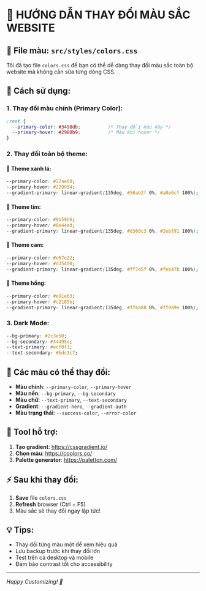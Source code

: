 # 🎨 HƯỚNG DẪN THAY ĐỔI MÀU SẮC WEBSITE

## 📁 File màu: `src/styles/colors.css`

Tôi đã tạo file `colors.css` để bạn có thể dễ dàng thay đổi màu sắc toàn bộ website mà không cần sửa từng dòng CSS.

## 🔧 Cách sử dụng:

### 1. **Thay đổi màu chính (Primary Color):**
```css
:root {
  --primary-color: #3498db;          /* Thay đổi màu này */
  --primary-hover: #2980b9;          /* Màu khi hover */
}
```

### 2. **Thay đổi toàn bộ theme:**

#### 🌟 Theme xanh lá:
```css
--primary-color: #27ae60;
--primary-hover: #229954;
--gradient-primary: linear-gradient(135deg, #56ab2f 0%, #a8e6cf 100%);
```

#### 🌟 Theme tím:
```css
--primary-color: #9b59b6;
--primary-hover: #8e44ad;
--gradient-primary: linear-gradient(135deg, #8360c3 0%, #2ebf91 100%);
```

#### 🌟 Theme cam:
```css
--primary-color: #e67e22;
--primary-hover: #d35400;
--gradient-primary: linear-gradient(135deg, #ff7e5f 0%, #feb47b 100%);
```

#### 🌟 Theme hồng:
```css
--primary-color: #e91e63;
--primary-hover: #c2185b;
--gradient-primary: linear-gradient(135deg, #ff6a88 0%, #ff9a9e 100%);
```

### 3. **Dark Mode:**
```css
--bg-primary: #2c3e50;
--bg-secondary: #34495e;
--text-primary: #ecf0f1;
--text-secondary: #bdc3c7;
```

## 📝 Các màu có thể thay đổi:

- **Màu chính**: `--primary-color`, `--primary-hover`
- **Màu nền**: `--bg-primary`, `--bg-secondary`
- **Màu chữ**: `--text-primary`, `--text-secondary`
- **Gradient**: `--gradient-hero`, `--gradient-auth`
- **Màu trạng thái**: `--success-color`, `--error-color`

## 🎨 Tool hỗ trợ:

1. **Tạo gradient**: https://cssgradient.io/
2. **Chọn màu**: https://coolors.co/
3. **Palette generator**: https://paletton.com/

## ⚡ Sau khi thay đổi:

1. **Save** file `colors.css`
2. **Refresh** browser (Ctrl + F5)
3. Màu sắc sẽ thay đổi ngay lập tức!

## 💡 Tips:

- Thay đổi từng màu một để xem hiệu quả
- Lưu backup trước khi thay đổi lớn
- Test trên cả desktop và mobile
- Đảm bảo contrast tốt cho accessibility

---
*Happy Customizing! 🚀*
